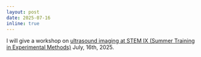 ```yaml
---
layout: post
date: 2025-07-16
inline: true
---
```


I will give a workshop on [ultrasound imaging at STEM IX (Summer Training in Experimental Methods)](https://labfon.letras.ulisboa.pt/summerschool/2025/en/) July, 16th, 2025.
